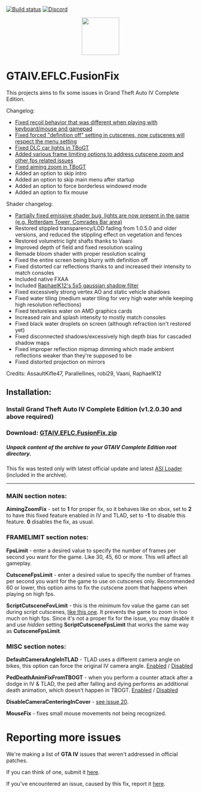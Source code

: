 [![Build status](https://ci.appveyor.com/api/projects/status/wwokiviriq3m52t6?svg=true)](https://ci.appveyor.com/project/ThirteenAG/gtaiv-eflc-fusionfix)
[![Discord](https://img.shields.io/badge/chat-on%20discord-7289da.svg?logo=discord)](https://discord.gg/PJEJHaB5)

<p align="center">
  <img height="100" src="https://user-images.githubusercontent.com/4904157/63623173-921aaf00-c601-11e9-8b84-fc5803269323.png">
</p>

# GTAIV.EFLC.FusionFix

This projects aims to fix some issues in Grand Theft Auto IV Complete Edition.

Changelog:

- [Fixed recoil behavior that was different when playing with keyboard/mouse and gamepad](https://github.com/GTAmodding/GTAIV-Issues-List/issues/6)
- [Fixed forced "definition off" setting in cutscenes, now cutscenes will respect the menu setting](https://github.com/GTAmodding/GTAIV-Issues-List/issues/5)
- [Fixed DLC car lights in TBoGT](https://github.com/GTAmodding/GTAIV-Issues-List/issues/3)
- [Added various frame limiting options to address cutscene zoom and other fps related issues](https://github.com/GTAmodding/GTAIV-Issues-List/issues/1)
- [Fixed aiming zoom in TBoGT](https://github.com/GTAmodding/GTAIV-Issues-List/issues/19)
- Added an option to skip intro
- Added an option to skip main menu after startup
- Added an option to force borderless windowed mode
- Added an option to fix mouse

Shader changelog:
- [Partially fixed emissive shader bug, lights are now present in the game (e.g. Rotterdam Tower, Comrades Bar area)](https://github.com/GTAmodding/GTAIV-Issues-List/issues/4)
- Restored stippled transparency/LOD fading from 1.0.5.0 and older versions, and reduced the stippling effect on vegetation and fences
- Restored volumetric light shafts thanks to Vaani
- Improved depth of field and fixed resolution scaling
- Remade bloom shader with proper resolution scaling
- Fixed the entire screen being blurry with definition off
- Fixed distorted car reflections thanks to  and increased their intensity to match consoles
- Included native FXAA
- Included [RaphaelK12's 5x5 gaussian shadow filter](https://github.com/RaphaelK12/GTA4-Improved-Soft-Shadows)
- Fixed excessively strong vertex AO and static vehicle shadows
- Fixed water tiling (medium water tiling for very high water while keeping high resolution reflections)
- Fixed textureless water on AMD graphics cards
- Increased rain and splash intensity to mostly match consoles
- Fixed black water droplets on screen (although refraction isn't restored yet)
- Fixed disconnected shadows/excessively high depth bias for cascaded shadow maps
- Fixed improper reflection mipmap dimming which made ambient reflections weaker than they're supposed to be
- Fixed distorted projection on mirrors

Credits: AssaultKifle47, Parallellines, robi29, Vaani, RaphaelK12

## Installation:

### Install Grand Theft Auto IV Complete Edition (v1.2.0.30 and above required)

### **Download**: [GTAIV.EFLC.FusionFix.zip](https://github.com/ThirteenAG/GTAIV.EFLC.FusionFix/releases/latest/download/GTAIV.EFLC.FusionFix.zip)

##### Unpack content of the archive to your **GTAIV Complete Edition** root directory.

This fix was tested only with latest official update and latest [ASI Loader](https://github.com/ThirteenAG/Ultimate-ASI-Loader/releases/latest/download/Ultimate-ASI-Loader.zip) (included in the archive).

---

### **MAIN section notes**:

**AimingZoomFix** - set to **1** for proper fix, so it behaves like on xbox, set to **2** to have this fixed feature enabled in IV and TLAD, set to **-1** to disable this feature. **0** disables the fix, as usual.

### **FRAMELIMIT section notes**:

**FpsLimit** - enter a desired value to specify the number of frames per second you want for the game. Like 30, 45, 60 or more. This will affect all gameplay.

**CutsceneFpsLimit** - enter a desired value to specify the number of frames per second you want for the game to use on cutscenes only. Recommended 60 or lower, this option aims to fix the cutscene zoom that happens when playing on high fps.

**ScriptCutsceneFovLimit** - this is the minimum fov value the game can set during script cutscenes, [like this one](https://www.youtube.com/watch?v=NzKw7ijHG10&hd=1). It prevents the game to zoom in too much on high fps. Since it's not a proper fix for the issue, you may disable it and use _hidden_ setting **ScriptCutsceneFpsLimit** that works the same way as **CutsceneFpsLimit**.

### **MISC section notes**:

**DefaultCameraAngleInTLAD** - TLAD uses a different camera angle on bikes, this option can force the original IV camera angle. [Enabled](https://i.imgur.com/PqFHJfU.jpg) / [Disabled](https://i.imgur.com/5kM5Sgn.jpg)

**PedDeathAnimFixFromTBOGT** - when you perform a counter attack after a dodge in IV & TLAD, the ped after falling and dying performs an additional death animation, which doesn't happen in TBOGT. [Enabled](https://imgur.com/EYsiGPe) / [Disabled](https://imgur.com/CR3LEdR)

**DisableCameraCenteringInCover** - [see issue 20](https://github.com/GTAmodding/GTAIV-Issues-List/issues/20).

**MouseFix** - fixes small mouse movements not being recognized.

# Reporting more issues

We're making a list of **GTA IV** issues that weren't addressed in official patches.

If you can think of one, submit it [here](https://github.com/GTAmodding/GTAIV-Issues-List/issues).

If you've encountered an issue, caused by this fix, report it [here](https://github.com/ThirteenAG/GTAIV.EFLC.FusionFix/issues).
